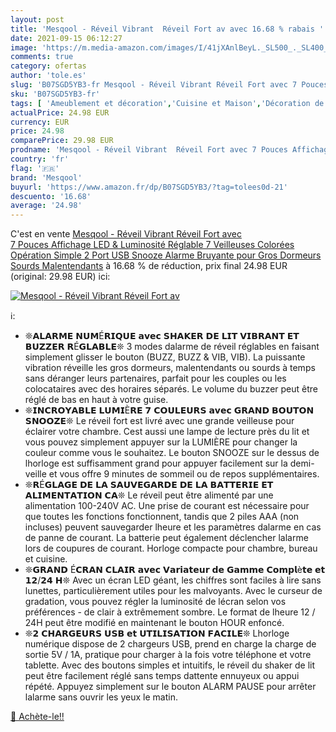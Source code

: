 ```yaml
---
layout: post
title: 'Mesqool - Réveil Vibrant  Réveil Fort av avec 16.68 % rabais '
date: 2021-09-15 06:12:27
image: 'https://m.media-amazon.com/images/I/41jXAnlBeyL._SL500_._SL400_.jpg'
comments: true
category: ofertas
author: 'tole.es'
slug: 'B07SGD5YB3-fr Mesqool - Réveil Vibrant Réveil Fort avec 7 Pouces...'
sku: 'B07SGD5YB3-fr'
tags: [ 'Ameublement et décoration','Cuisine et Maison','Décoration de la maison','Pendules et horloges','Réveils','Réveils électroniques','mesqool', ]
actualPrice: 24.98 EUR
currency: EUR
price: 24.98
comparePrice: 29.98 EUR
prodname: 'Mesqool - Réveil Vibrant  Réveil Fort avec 7 Pouces Affichage LED & Luminosité Réglable  7 Veilleuses Colorées Opération Simple  2 Port USB Snooze Alarme Bruyante pour Gros Dormeurs  Sourds  Malentendants'
country: 'fr'
flag: '🇫🇷'
brand: 'Mesqool'
buyurl: 'https://www.amazon.fr/dp/B07SGD5YB3/?tag=tolees0d-21'
descuento: '16.68'
average: '24.98'
---
```


C'est en vente [Mesqool - Réveil Vibrant  Réveil Fort avec 7 Pouces Affichage LED & Luminosité Réglable  7 Veilleuses Colorées Opération Simple  2 Port USB Snooze Alarme Bruyante pour Gros Dormeurs  Sourds  Malentendants](https://www.amazon.fr/dp/B07SGD5YB3/?tag=tolees0d-21)  à  16.68 % de réduction, prix final  24.98 EUR (original: 29.98 EUR) ici:

[![Mesqool - Réveil Vibrant  Réveil Fort av](https://m.media-amazon.com/images/I/41jXAnlBeyL._SL500_._SL400_.jpg)](https://www.amazon.fr/dp/B07SGD5YB3/?tag=tolees0d-21)

ℹ️:

- ❊𝗔𝗟𝗔𝗥𝗠𝗘 𝗡𝗨𝗠É𝗥𝗜𝗤𝗨𝗘 𝗮𝘃𝗲𝗰 𝗦𝗛𝗔𝗞𝗘𝗥 𝗗𝗘 𝗟𝗜𝗧 𝗩𝗜𝗕𝗥𝗔𝗡𝗧 𝗘𝗧 𝗕𝗨𝗭𝗭𝗘𝗥 𝗥É𝗚𝗟𝗔𝗕𝗟𝗘❊ 3 modes dalarme de réveil réglables en faisant simplement glisser le bouton (BUZZ, BUZZ & VIB, VIB). La puissante vibration réveille les gros dormeurs, malentendants ou sourds à temps sans déranger leurs partenaires, parfait pour les couples ou les colocataires avec des horaires séparés. Le volume du buzzer peut être réglé de bas en haut à votre guise.
- ❊𝗜𝗡𝗖𝗥𝗢𝗬𝗔𝗕𝗟𝗘 𝗟𝗨𝗠𝗜È𝗥𝗘 𝟳 𝗖𝗢𝗨𝗟𝗘𝗨𝗥𝗦 𝗮𝘃𝗲𝗰 𝗚𝗥𝗔𝗡𝗗 𝗕𝗢𝗨𝗧𝗢𝗡 𝗦𝗡𝗢𝗢𝗭𝗘❊ Le réveil fort est livré avec une grande veilleuse pour éclairer votre chambre. Cest aussi une lampe de lecture près du lit et vous pouvez simplement appuyer sur la LUMIÈRE pour changer la couleur comme vous le souhaitez. Le bouton SNOOZE sur le dessus de lhorloge est suffisamment grand pour appuyer facilement sur la demi-veille et vous offre 9 minutes de sommeil ou de repos supplémentaires.
- ❊𝗥É𝗚𝗟𝗔𝗚𝗘 𝗗𝗘 𝗟𝗔 𝗦𝗔𝗨𝗩𝗘𝗚𝗔𝗥𝗗𝗘 𝗗𝗘 𝗟𝗔 𝗕𝗔𝗧𝗧𝗘𝗥𝗜𝗘 𝗘𝗧 𝗔𝗟𝗜𝗠𝗘𝗡𝗧𝗔𝗧𝗜𝗢𝗡 𝗖𝗔❊ Le réveil peut être alimenté par une alimentation 100-240V AC. Une prise de courant est nécessaire pour que toutes les fonctions fonctionnent, tandis que 2 piles AAA (non incluses) peuvent sauvegarder lheure et les paramètres dalarme en cas de panne de courant. La batterie peut également déclencher lalarme lors de coupures de courant. Horloge compacte pour chambre, bureau et cuisine.
- ❊𝗚𝗥𝗔𝗡𝗗 É𝗖𝗥𝗔𝗡 𝗖𝗟𝗔𝗜𝗥 𝗮𝘃𝗲𝗰 𝗩𝗮𝗿𝗶𝗮𝘁𝗲𝘂𝗿 𝗱𝗲 𝗚𝗮𝗺𝗺𝗲 𝗖𝗼𝗺𝗽𝗹è𝘁𝗲 𝗲𝘁 𝟭𝟮/𝟮𝟰 𝗛❊ Avec un écran LED géant, les chiffres sont faciles à lire sans lunettes, particulièrement utiles pour les malvoyants. Avec le curseur de gradation, vous pouvez régler la luminosité de lécran selon vos préférences - de clair à extrêmement sombre. Le format de lheure 12 / 24H peut être modifié en maintenant le bouton HOUR enfoncé.
- ❊𝟮 𝗖𝗛𝗔𝗥𝗚𝗘𝗨𝗥𝗦 𝗨𝗦𝗕 𝗲𝘁 𝗨𝗧𝗜𝗟𝗜𝗦𝗔𝗧𝗜𝗢𝗡 𝗙𝗔𝗖𝗜𝗟𝗘❊ Lhorloge numérique dispose de 2 chargeurs USB, prend en charge la charge de sortie 5V / 1A, pratique pour charger à la fois votre téléphone et votre tablette. Avec des boutons simples et intuitifs, le réveil du shaker de lit peut être facilement réglé sans temps dattente ennuyeux ou appui répété. Appuyez simplement sur le bouton ALARM PAUSE pour arrêter lalarme sans ouvrir les yeux le matin.

[🛒 Achète-le!!](https://www.amazon.fr/dp/B07SGD5YB3/?tag=tolees0d-21)
